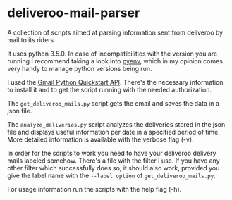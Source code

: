 # deliveroo-mail-parser
A collection of scripts aimed at parsing information sent from deliveroo by mail to its riders

It uses python 3.5.0.
In case of incompatibilities with the version you are running I recommend taking a look into [pyenv](https://github.com/pyenv/pyenv), which in my opinion comes very handy to manage python versions being run.

I used the [Gmail Python Quickstart API](https://developers.google.com/gmail/api/quickstart/python). There's the necessary information to install it and to get the script running with the needed authorization.

The `get_deliveroo_mails.py` script gets the email and saves the data in a json file.

The `analyze_deliveries.py` script analyzes the deliveries stored in the json file and displays useful information per date in a specified period of time.
More detailed information is available with the verbose flag (-v).

In order for the scripts to work you need to have your deliveroo delivery mails labeled somehow. There's a file with the filter I use. If you have any other filter which successfully does so, it should also work, provided you give the label name with the `--label option` of `get_deliveroo_mails.py`.

For usage information run the scripts with the help flag (-h).

